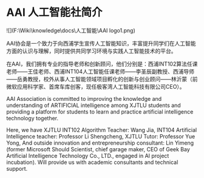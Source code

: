 # **AAI 人工智能社简介**

![](F:\Wiki\knowledge\docs\人工智能\AAI logo1.png)

 AAI协会是一个致力于向西浦学生宣传人工智能知识，丰富提升同学们在人工智能方面的认识与理解，同时提供共同学习环境与实践人工智能技术的平台。

 在AAI，我们拥有专业的指导老师和创新顾问，他们分别是：西浦INT102算法任课老师——王佳老师、西浦INT104人工智能任课老师——李圣辰副教授、西浦导师——岳勇教授，校外从事人工智能领域项目孵化的创新与创业顾问——林沂蒙（前微软应用科学家、首席车库创客，现任极客湾人工智能科技有限公司CEO）。

AAI Association is committed to improving the knowledge and understanding of ARTIFICIAL intelligence among XJTLU students and providing a platform for students to learn and practice artificial intelligence technology together. 

Here, we have XJTLU INT102 Algorithm Teacher: Wang Jia, INT104 Artificial Intelligence teacher: Professor Li Shengcheng, XJTLU Tutor: Professor Yue Yong, And outside innovation and entrepreneurship consultant: Lin Yimeng (former Microsoft Should Scientist, chief garage maker, CEO of Geek Bay Artificial Intelligence Technology Co., LTD., engaged in AI project incubation). Will provide us with academic consultants and technical support.



